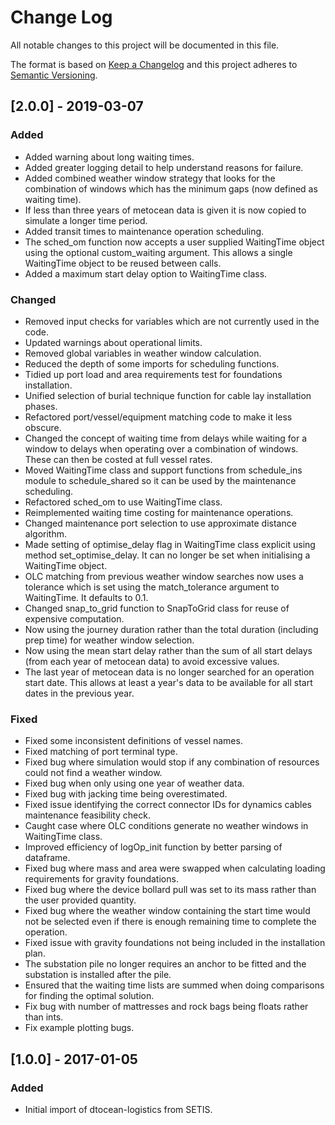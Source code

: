# Change Log

All notable changes to this project will be documented in this file.

The format is based on [Keep a Changelog](http://keepachangelog.com/)
and this project adheres to [Semantic Versioning](http://semver.org/).

## [2.0.0] - 2019-03-07

### Added

- Added warning about long waiting times.
- Added greater logging detail to help understand reasons for failure.
- Added combined weather window strategy that looks for the combination of
  windows which has the minimum gaps (now defined as waiting time).
- If less than three years of metocean data is given it is now copied to
  simulate a longer time period.
- Added transit times to maintenance operation scheduling.
- The sched_om function now accepts a user supplied WaitingTime object using
  the optional custom_waiting argument. This allows a single WaitingTime
  object to be reused between calls.
- Added a maximum start delay option to WaitingTime class.

### Changed

- Removed input checks for variables which are not currently used in the code.
- Updated warnings about operational limits.
- Removed global variables in weather window calculation.
- Reduced the depth of some imports for scheduling functions.
- Tidied up port load and area requirements test for foundations installation.
- Unified selection of burial technique function for cable lay installation
  phases.
- Refactored port/vessel/equipment matching code to make it less obscure.
- Changed the concept of waiting time from delays while waiting for a window
  to delays when operating over a combination of windows. These can then be
  costed at full vessel rates.
- Moved WaitingTime class and support functions from schedule_ins module to
  schedule_shared so it can be used by the maintenance scheduling.
- Refactored sched_om to use WaitingTime class.
- Reimplemented waiting time costing for maintenance operations.
- Changed maintenance port selection to use approximate distance algorithm.
- Made setting of optimise_delay flag in WaitingTime class explicit using
  method set_optimise_delay. It can no longer be set when initialising a
  WaitingTime object.
- OLC matching from previous weather window searches now uses a tolerance
  which is set using the match_tolerance argument to WaitingTime. It defaults
  to 0.1.
- Changed snap_to_grid function to SnapToGrid class for reuse of expensive
  computation.
- Now using the journey duration rather than the total duration (including prep
  time) for weather window selection.
- Now using the mean start delay rather than the sum of all start delays (from
  each year of metocean data) to avoid excessive values.
- The last year of metocean data is no longer searched for an operation start
  date. This allows at least a year's data to be available for all start dates
  in the previous year.

### Fixed

- Fixed some inconsistent definitions of vessel names.
- Fixed matching of port terminal type.
- Fixed bug where simulation would stop if any combination of resources could
  not find a weather window.
- Fixed bug when only using one year of weather data.
- Fixed bug with jacking time being overestimated.
- Fixed issue identifying the correct connector IDs for dynamics cables
  maintenance feasibility check.
- Caught case where OLC conditions generate no weather windows in WaitingTime
  class.
- Improved efficiency of logOp_init function by better parsing of dataframe.
- Fixed bug where mass and area were swapped when calculating loading
  requirements for gravity foundations.
- Fixed bug where the device bollard pull was set to its mass rather than the
  user provided quantity.
- Fixed bug where the weather window containing the start time would not be
  selected even if there is enough remaining time to complete the operation.
- Fixed issue with gravity foundations not being included in the installation
  plan.
- The substation pile no longer requires an anchor to be fitted and the
  substation is installed after the pile.
- Ensured that the waiting time lists are summed when doing comparisons for
  finding the optimal solution.
- Fix bug with number of mattresses and rock bags being floats rather than ints.
- Fix example plotting bugs.

## [1.0.0] - 2017-01-05

### Added

- Initial import of dtocean-logistics from SETIS.


